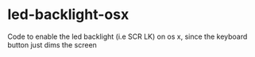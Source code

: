 # led-backlight-osx
Code to enable the led backlight (i.e SCR LK) on os x, since the keyboard button just dims the screen
